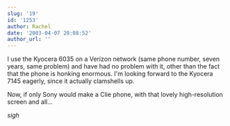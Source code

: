 ```yaml
---
slug: '19'
id: '1253'
author: Rachel
date: '2003-04-07 20:08:52'
author_url: ''
---
```

I use the Kyocera 6035 on a Verizon network (same phone number, seven years, same problem) and have had no problem with it, other than the fact that the phone is honking enormous.  I'm looking forward to the Kyocera 7145 eagerly, since it actually clamshells up.

Now, if only Sony would make a Clie phone, with that lovely high-resolution screen and all...

*sigh*

